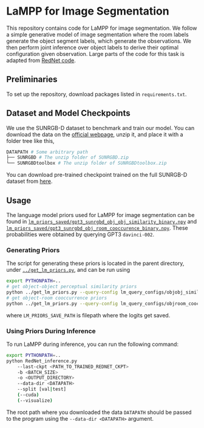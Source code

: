 # LaMPP for Image Segmentation
This repository contains code for LaMPP for image segmentation.
We follow a simple generative model of image segmentation where the room labels generate the object segment labels, which generate the observations. We then perform joint inference over object labels to derive their optimal configuration given observation.
Large parts of the code for this task is adapted from [RedNet code](https://github.com/JindongJiang/RedNet).


## Preliminaries
To set up the repository, download packages listed in `requirements.txt`.


## Dataset and Model Checkpoints
We use the SUNRGB-D dataset to benchmark and train our model. You can download the data on the [official webpage](http://rgbd.cs.princeton.edu), unzip it, and place it with a folder tree like this,

```bash
DATAPATH # Some arbitrary path
├── SUNRGBD # The unzip folder of SUNRGBD.zip
└── SUNRGBDtoolbox # The unzip folder of SUNRGBDtoolbox.zip
```

You can download pre-trained checkpoint trained on the full SUNRGB-D dataset from [here](http://bit.ly/2KDLeu9).


## Usage
The language model priors used for LaMPP for image segmentation can be found in [`lm_priors_saved/gpt3_sunrgbd_obj_obj_similarity_binary.npy`](https://github.com/belindal/LaMPP/blob/main/image_segmentation/lm_priors_saved/gpt3_sunrgbd_obj_obj_similarity_binary.npy) and [`lm_priors_saved/gpt3_sunrgbd_obj_room_cooccurence_binary.npy`](https://github.com/belindal/LaMPP/blob/main/image_segmentation/lm_priors_saved/gpt3_sunrgbd_obj_room_cooccurence_binary.npy).
These probabilities were obtained by querying GPT3 `davinci-002`.

### Generating Priors
The script for generating these priors is located in the parent directory, under [`../get_lm_priors.py`](https://github.com/belindal/LaMPP/blob/main/get_lm_priors.py), and can be run using
```bash
export PYTHONPATH=..
# get object-object perceptual similarity priors
python ../get_lm_priors.py --query-config lm_query_configs/objobj_similarity_config.json --output-save-path <LM_PRIORS_SAVE_PATH>
# get object-room cooccurrence priors
python ../get_lm_priors.py --query-config lm_query_configs/objroom_cooccur_config.json --output-save-path <LM_PRIORS_SAVE_PATH>
```
where `LM_PRIORS_SAVE_PATH` is filepath where the logits get saved.

### Using Priors During Inference
To run LaMPP during inference, you can run the following command:
```bash
export PYTHONPATH=..
python RedNet_inference.py
    --last-ckpt <PATH_TO_TRAINED_REDNET_CKPT>
    -b <BATCH_SIZE>
    -o <OUTPUT_DIRECTORY>
    --data-dir <DATAPATH>
    --split [val|test]
    (--cuda)
    (--visualize)
```
The root path where you downloaded the data `DATAPATH` should be passed to the program using the `--data-dir <DATAPATH>` argument.
